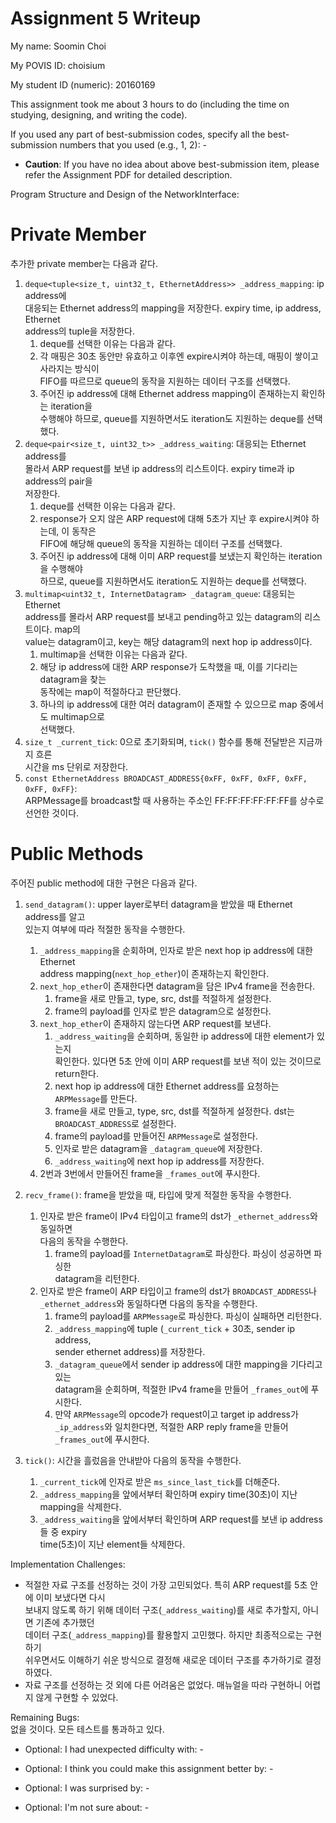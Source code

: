 Assignment 5 Writeup
=============

My name: Soomin Choi

My POVIS ID: choisium

My student ID (numeric): 20160169

This assignment took me about 3 hours to do (including the time on studying, designing, and writing the code).

If you used any part of best-submission codes, specify all the best-submission numbers that you used (e.g., 1, 2): -

- **Caution**: If you have no idea about above best-submission item, please refer the Assignment PDF for detailed description.

Program Structure and Design of the NetworkInterface:
# Private Member
추가한 private member는 다음과 같다.
1. `deque<tuple<size_t, uint32_t, EthernetAddress>> _address_mapping`: ip address에  
    대응되는 Ethernet address의 mapping을 저장한다. expiry time, ip address, Ethernet  
    address의 tuple을 저장한다.
    1. deque를 선택한 이유는 다음과 같다.
    2. 각 매핑은 30초 동안만 유효하고 이후엔 expire시켜야 하는데, 매핑이 쌓이고 사라지는 방식이  
        FIFO를 따르므로 queue의 동작을 지원하는 데이터 구조를 선택했다.
    3. 주어진 ip address에 대해 Ethernet address mapping이 존재하는지 확인하는 iteration을  
        수행해야 하므로, queue를 지원하면서도 iteration도 지원하는 deque를 선택했다.
2. `deque<pair<size_t, uint32_t>> _address_waiting`: 대응되는 Ethernet address를  
    몰라서 ARP request를 보낸 ip address의 리스트이다. expiry time과 ip address의 pair을  
    저장한다.
    1. deque를 선택한 이유는 다음과 같다.
    2. response가 오지 않은 ARP request에 대해 5초가 지난 후 expire시켜야 하는데, 이 동작은   
        FIFO에 해당해 queue의 동작을 지원하는 데이터 구조를 선택했다.
    3. 주어진 ip address에 대해 이미 ARP request를 보냈는지 확인하는 iteration을 수행해야  
        하므로, queue를 지원하면서도 iteration도 지원하는 deque를 선택했다.
3. `multimap<uint32_t, InternetDatagram> _datagram_queue`: 대응되는 Ethernet   
    address를 몰라서 ARP request를 보내고 pending하고 있는 datagram의 리스트이다. map의  
        value는 datagram이고, key는 해당 datagram의 next hop ip address이다.
    1. multimap을 선택한 이유는 다음과 같다.
    2. 해당 ip address에 대한 ARP response가 도착했을 때, 이를 기다리는 datagram을 찾는  
        동작에는 map이 적절하다고 판단했다.
    3. 하나의 ip address에 대한 여러 datagram이 존재할 수 있으므로 map 중에서도 multimap으로  
        선택했다.
4. `size_t _current_tick`: 0으로 초기화되며, `tick()` 함수를 통해 전달받은 지금까지 흐른  
    시간을 ms 단위로 저장한다.
5. `const EthernetAddress BROADCAST_ADDRESS{0xFF, 0xFF, 0xFF, 0xFF, 0xFF, 0xFF}`:  
    ARPMessage를 broadcast할 때 사용하는 주소인 FF:FF:FF:FF:FF:FF를 상수로 선언한 것이다.


# Public Methods
주어진 public method에 대한 구현은 다음과 같다.
1. `send_datagram()`: upper layer로부터 datagram을 받았을 때 Ethernet address를 알고  
    있는지 여부에 따라 적절한 동작을 수행한다.
    1. `_address_mapping`을 순회하며, 인자로 받은 next hop ip address에 대한 Ethernet  
        address mapping(`next_hop_ether`)이 존재하는지 확인한다.
    2. `next_hop_ether`이 존재한다면 datagram을 담은 IPv4 frame을 전송한다.
        1. frame을 새로 만들고, type, src, dst를 적절하게 설정한다.
        2. frame의 payload를 인자로 받은 datagram으로 설정한다.
    3. `next_hop_ether`이 존재하지 않는다면 ARP request를 보낸다.
        1. `_address_waiting`을 순회하며, 동일한 ip address에 대한 element가 있는지  
            확인한다. 있다면 5초 안에 이미 ARP request를 보낸 적이 있는 것이므로 return한다.
        2. next hop ip address에 대한 Ethernet address를 요청하는 `ARPMessage`를 만든다.
        3. frame을 새로 만들고, type, src, dst를 적절하게 설정한다. dst는  
            `BROADCAST_ADDRESS`로 설정한다.
        4. frame의 payload를 만들어진 `ARPMessage`로 설정한다.
        5. 인자로 받은 datagram을 `_datagram_queue`에 저장한다.
        6. `_address_waiting`에 next hop ip address를 저장한다.
    4. 2번과 3번에서 만들어진 frame을 `_frames_out`에 푸시한다.
2. `recv_frame()`: frame을 받았을 때, 타입에 맞게 적절한 동작을 수행한다.
    1. 인자로 받은 frame이 IPv4 타입이고 frame의 dst가 `_ethernet_address`와 동일하면  
        다음의 동작을 수행한다.
        1. frame의 payload를 `InternetDatagram`로 파싱한다. 파싱이 성공하면 파싱한  
            datagram을 리턴한다.
    2. 인자로 받은 frame이 ARP 타입이고 frame의 dst가 `BROADCAST_ADDRESS`나  
        `_ethernet_address`와 동일하다면 다음의 동작을 수행한다.
        1. frame의 payload를 `ARPMessage`로 파싱한다. 파싱이 실패하면 리턴한다.
        2. `_address_mapping`에 tuple (`_current_tick` + 30초, sender ip address,  
            sender ethernet address)를 저장한다.
        3. `_datagram_queue`에서 sender ip address에 대한 mapping을 기다리고 있는  
            datagram을 순회하며, 적절한 IPv4 frame을 만들어 `_frames_out`에 푸시한다.
        4. 만약 `ARPMessage`의 opcode가 request이고 target ip address가  
            `_ip_address`와 일치한다면, 적절한 ARP reply frame을 만들어 `_frames_out`에 푸시한다.

3. `tick()`: 시간을 흘렀음을 안내받아 다음의 동작을 수행한다.
    1. `_current_tick`에 인자로 받은 `ms_since_last_tick`를 더해준다.
    2. `_address_mapping`을 앞에서부터 확인하며 expiry time(30초)이 지난 mapping을 삭제한다.
    3. `_address_waiting`을 앞에서부터 확인하며 ARP request를 보낸 ip address들 중 expiry  
        time(5초)이 지난 element들 삭제한다.

Implementation Challenges:  
- 적절한 자료 구조를 선정하는 것이 가장 고민되었다. 특히 ARP request를 5초 안에 이미 보냈다면 다시  
    보내지 않도록 하기 위해 데이터 구조(`_address_waiting`)를 새로 추가할지, 아니면 기존에 추가했던  
        데이터 구조(`_address_mapping`)를 활용할지 고민했다. 하지만 최종적으로는 구현하기  
            쉬우면서도 이해하기 쉬운 방식으로 결정해 새로운 데이터 구조를 추가하기로 결정하였다.  
- 자료 구조를 선정하는 것 외에 다른 어려움은 없었다. 매뉴얼을 따라 구현하니 어렵지 않게 구현할 수 있었다.

Remaining Bugs:  
없을 것이다. 모든 테스트를 통과하고 있다.

- Optional: I had unexpected difficulty with: -

- Optional: I think you could make this assignment better by: -

- Optional: I was surprised by: -

- Optional: I'm not sure about: -
